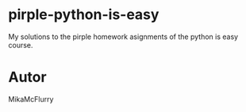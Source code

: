 # pirple-python-is-easy
My solutions to the pirple homework asignments of the python is easy course.

# Autor
MikaMcFlurry
